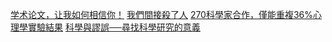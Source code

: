 [学术论文，让我如何相信你！][1]
[我們間接殺了人][2]
[270科學家合作，僅能重複36%心理學實驗結果][3]
[科學與謬誤──尋找科學研究的意義][4]

[1]: http://blog.sciencenet.cn/blog-41174-916523.html
[2]: http://dragon1943.blogspot.tw/2015/09/blog-post.html
[3]: http://www.thenewslens.com/post/211550/
[4]: http://pansci.asia/archives/84652
